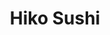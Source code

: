 ---
layout: place
title: "Hiko Sushi"
permalink: /california/los-angeles/hiko-sushi.html
stateAbbr: CA
stateName: California
cityName: Los Angeles
seo:
  name: "Hiko Sushi"
  type: Restaurant
  links: http://hikosushila.com/
description: "Hiko Sushi serves delicious sushi in Los Angeles, California. Try fresh Japanese dishes for a great dining experience. "
place_id: ChIJ5S6ofq67woARzzKqmoJ-dpw
photos:
  - name: >-
      places/ChIJ5S6ofq67woARzzKqmoJ-dpw/photos/AeeoHcLYk7lhD578d1zCL8hhbSkB7tD9upmNF67bIA3r2HKY25d4Qo6fWhdKkMcz5_7kjlRms4wyj1m6BQPquak5R8jbfny_hWNf7RqtM0xxCMYWe8wByAhsmJ59W-aQ7tshqi4Xl99n82ppQD-uQ9lsA2Wewdpv5lowKj4DfEOqXTnKXMlu-U74oAXMloNuByr7eyTTtNz50dPZNq6GcBBWgxXDwcf7q81wikO2rl8EnO7nTBLBzvbKMiZ0m3OnjpQxuLl7tn1ViLm0GczgaPEtkKYRZEDI73WWMSo5o1-2BB_J_VU1lYF_Y5wuJ26rzi98QLeay8XcVHFa_KWljTXdqlmKhC9uTVXHW0QNDUtP5Q-ajGwX-FYW6uEhAjsmODH_lTes6FKzBN106f4trWMDPFYooYJh9OGC8ZW8nyX3VoM
    widthPx: 3024
    heightPx: 4032
    authorAttributions:
      - displayName: Lo Shia
        uri: https://maps.google.com/maps/contrib/111912693773858789552
        photoUri: >-
          https://lh3.googleusercontent.com/a-/ALV-UjU2xCnaLeKt64zc9YpmEY8SCP-CCJxriShdA6CnggKm1OIxCn1bOw=s100-p-k-no-mo
    flagContentUri: >-
      https://www.google.com/local/imagery/report/?cb_client=maps_api_places.places_api&image_key=!1e10!2sCIHM0ogKEICAgIDOgv_NOw&hl=en-US
    googleMapsUri: >-
      https://www.google.com/maps/place//data=!3m4!1e2!3m2!1sCIHM0ogKEICAgIDOgv_NOw!2e10!4m2!3m1!1s0x80c2bbae7ea82ee5:0x9c767e829aaa32cf
  - name: >-
      places/ChIJ5S6ofq67woARzzKqmoJ-dpw/photos/AeeoHcIFs63rnN-q-Hlf96hmkxsyX5ZwT8CdJBHVrLtgi8cSoItF3CrDzbygKuB1-EEXqKCdJi-icwH14H4SjfA4hUj8moUH4YCq0ICGsFa1uZHOLUjF9IhDzPSNavEsBgZM82MFg6npzAUEHgIsblL736IhqLBfLRJeFWCP8zn46mrjlMoAimpKEpqc6qGkB0x_pAYmRBRJvw2jRvMr0san6KMpK-VLPThbnkzUE8LpQVb3pXZK6PZbCgtrXMh7qWPgXnns_qum0o9PLu_PFDLUVsNpGfRf16Z0x27M4s8BbkU0rA
    widthPx: 1406
    heightPx: 379
    authorAttributions:
      - displayName: Hiko Sushi
        uri: https://maps.google.com/maps/contrib/107072977252138268334
        photoUri: >-
          https://lh3.googleusercontent.com/a-/ALV-UjX-KdMNpdeQEdFZFiC_HPBlMaUTNr0wZUuy4xcqMybaWynrABQ=s100-p-k-no-mo
    flagContentUri: >-
      https://www.google.com/local/imagery/report/?cb_client=maps_api_places.places_api&image_key=!1e10!2sAF1QipMeGqWEQUDpg-xU93TLXi77oBt_tYNWPwHzX3IV&hl=en-US
    googleMapsUri: >-
      https://www.google.com/maps/place//data=!3m4!1e2!3m2!1sAF1QipMeGqWEQUDpg-xU93TLXi77oBt_tYNWPwHzX3IV!2e10!4m2!3m1!1s0x80c2bbae7ea82ee5:0x9c767e829aaa32cf
  - name: >-
      places/ChIJ5S6ofq67woARzzKqmoJ-dpw/photos/AeeoHcJOEENrdAr7n6FUJKEHNTGfekj0iPiLIymtgyFD3PB5NISqA9v7PDDr_GEyjOBCNYNPxBzajsbBZRzxlpTCd32OcsY3ypqyNWmsTnBxEWTzhX7pBK00M6S5oTH54n4TBIYDlzGtJ2tlDDKvrnEF6VVVrDurREzxqMgi6D5e1Zi5vUS2H3aAnwRxXMOsapieogHvsAgVYDQ9rDnXviFhEuMB6LqV7VDDQUvJqEz7AWxgnTVPCvayihBW41AFWokv8Ce_tFiSM2hYsW5JCNAqfyIPQZyFX-NOV9KNjvgX7WQao6neg-G9CJiBQlMGuvE3aHbWGNFGXar0QLPsdQ33RueVwPjM0557bLcg5FvonOCP08roN9CykXJRG-EYEYpsWlX9KTVGSSZdu_3F3iXDsmDrKn8wPfdsyw7K5IwEGwWWnzo
    widthPx: 3024
    heightPx: 4032
    authorAttributions:
      - displayName: Lo Shia
        uri: https://maps.google.com/maps/contrib/111912693773858789552
        photoUri: >-
          https://lh3.googleusercontent.com/a-/ALV-UjU2xCnaLeKt64zc9YpmEY8SCP-CCJxriShdA6CnggKm1OIxCn1bOw=s100-p-k-no-mo
    flagContentUri: >-
      https://www.google.com/local/imagery/report/?cb_client=maps_api_places.places_api&image_key=!1e10!2sCIHM0ogKEICAgIDOgv_VnwE&hl=en-US
    googleMapsUri: >-
      https://www.google.com/maps/place//data=!3m4!1e2!3m2!1sCIHM0ogKEICAgIDOgv_VnwE!2e10!4m2!3m1!1s0x80c2bbae7ea82ee5:0x9c767e829aaa32cf
  - name: >-
      places/ChIJ5S6ofq67woARzzKqmoJ-dpw/photos/AeeoHcIDBLVdEN70YufJ9e8_d3dSMpW89XlwDRmcLD4ObwuFvyuj7xLmQ_tIUVC9F9IOEYmqKIFviNoVtfcOF5CrnegdkuEXTtOUroUsV5-L7IsPIic_ufXS6Eve3wMc-tMQDR6bti3tWd2tmiVZPy3__lnmt6jSdLYN1M6NG5U5T6UO7UMep0bE_Z66Rrj7ZRuVcf9k92r9iMmbsoyr3QsXf9lHNshwfHEF_W8g6bWVB5VcsdVWgKfo2UzQ5sa8zfssCJd_Kpi-0y8E1eKBR_IAnO7j1MEuTTNL_BjUMTZdrGH87iZ8zsY1g9SWLbzz5mkpo184UVppG0EmfNccxF3M-1dxBAenChZH4w4Zg3H0cMDqrQ7E_pqfwLbyrrlEpe9YgthvJi5V5MN9XTrHmHlMCEoh-DPMFh-pNwMNKCkfg1P5hoPt
    widthPx: 3024
    heightPx: 4032
    authorAttributions:
      - displayName: Andrew Denham
        uri: https://maps.google.com/maps/contrib/111274002057234766804
        photoUri: >-
          https://lh3.googleusercontent.com/a/ACg8ocI-SmqX9EMa_8M44ulg7IBUvwDgU2u5j6HNL6C0AsWib95fZw=s100-p-k-no-mo
    flagContentUri: >-
      https://www.google.com/local/imagery/report/?cb_client=maps_api_places.places_api&image_key=!1e10!2sCIHM0ogKEICAgIC6vLuVoAE&hl=en-US
    googleMapsUri: >-
      https://www.google.com/maps/place//data=!3m4!1e2!3m2!1sCIHM0ogKEICAgIC6vLuVoAE!2e10!4m2!3m1!1s0x80c2bbae7ea82ee5:0x9c767e829aaa32cf
  - name: >-
      places/ChIJ5S6ofq67woARzzKqmoJ-dpw/photos/AeeoHcIMgdQ8K35YExLRwe0hgI0tk2dQz99im98Jlz23-LqMoOB7u_YnD8O4pL1H36SXhSR_NmGkxSAiP-l1ZzkBqY1s04ugR3GKpwD-V9ZmqOuW6UbcWpWL9ZJ4eRYY1L49kA3_mIIB99pmbdtx2BkZVAFG9opvKRQVqlJuvkAscENYftjUe6aNlRbndskjQxHDLRVfPq7qXXhsmzBqkmOSmwJ8ww6ulWObK_rZ0Mehc9TcJdYTUcCmF25oEDdysPeqTUI5zjMFPfB8RBy7Qw9S4h7206ecRbaD3vCD6-V-y0_ySjs1jVxaZ8mU7_oZv2LnKVAAm2luOOsYaqMh7n6BS_gW9UGw2EBz1w3db38xIFjQyBmpQyBxjpVxVAl9EgoMVvWqQ4aQ9ELxYHIsWtxiOByhbX5OiscFEZd0x9GB7Bg
    widthPx: 2988
    heightPx: 3984
    authorAttributions:
      - displayName: Taylor
        uri: https://maps.google.com/maps/contrib/118088482025144617132
        photoUri: >-
          https://lh3.googleusercontent.com/a-/ALV-UjVmg2sBn8SatK3GiFk6UB6IgnNFp5_ihp5ny57vtWdYkU4xgCHo=s100-p-k-no-mo
    flagContentUri: >-
      https://www.google.com/local/imagery/report/?cb_client=maps_api_places.places_api&image_key=!1e10!2sCIHM0ogKEICAgICEucSlUA&hl=en-US
    googleMapsUri: >-
      https://www.google.com/maps/place//data=!3m4!1e2!3m2!1sCIHM0ogKEICAgICEucSlUA!2e10!4m2!3m1!1s0x80c2bbae7ea82ee5:0x9c767e829aaa32cf
  - name: >-
      places/ChIJ5S6ofq67woARzzKqmoJ-dpw/photos/AeeoHcJzxcD4ll1j1Tjw1bkvLD73bVrFqm6Vv46guNxnuWYT8j-7QrIa2wE78hT0MsTg2RHbXLk15yCJ8AEpYD2MiGGoujmWc47iF2w9SIA4OZ_8aV3RszrguYcAYUdSWLAssTMSbpkZ7RIqsXxogzpkeLTf0YerUyN9dy7ccrr4WYlNAgKzR2Rr2LRzi9qGtFlmNDGTqdXzNJslNRnmibdeoXlg_1gkJsGk5Gi4FdBMPFuQGEwN3bVS5XZhlEB8g_cCLxDI6arkdkWvnnTusFlC2vKMF6G6POyD9Ujf4dEa2d5GxOSCKtCC7IMYi2tpsr9a_MsOhV09T0PMrB_6eXnhFq2W0B_PbNf_G3Jyw123ho8XPZATo1SIn_W-MUKE6IEyxh7VFoSZU9xYqGPFEiWHrWfvIEeg1SDBQiHAk8omnbow4g
    widthPx: 2268
    heightPx: 4032
    authorAttributions:
      - displayName: Jeffrey Benz
        uri: https://maps.google.com/maps/contrib/107068510889202361536
        photoUri: >-
          https://lh3.googleusercontent.com/a-/ALV-UjWSQlTPIrEdQtB6HAGFVhTYSE8ofUjJXvtPd2xhi28mDxoPNq20=s100-p-k-no-mo
    flagContentUri: >-
      https://www.google.com/local/imagery/report/?cb_client=maps_api_places.places_api&image_key=!1e10!2sCIHM0ogKEICAgICM2qz-KA&hl=en-US
    googleMapsUri: >-
      https://www.google.com/maps/place//data=!3m4!1e2!3m2!1sCIHM0ogKEICAgICM2qz-KA!2e10!4m2!3m1!1s0x80c2bbae7ea82ee5:0x9c767e829aaa32cf
  - name: >-
      places/ChIJ5S6ofq67woARzzKqmoJ-dpw/photos/AeeoHcI-Bk6L56sl84HzMUM_3uQySBvvVofPbqGYhqDKHizh28BC0C1_CtYlLGXS5JUZujqXNAE7inQ6pFJIKJK32VMHV2WlJGVXCffwbajP_oNcqIstcIq-k-bK4CsYOFRzIMdK-DqtH1QjPeLjvKKP6svM0vCTLy79-WwLl3I0InLmwl7uKYaetctdxR2qwnOYM7N1F_bmF0BQHaeSSdd7p6vscQpZqBDnqZwXFeKNzE08nKTfMgnEQMPchdu_kt7UTnsotWisArtN9YFDdx1iE85YlNbGVwugUmDRRecjeT1aDVOcJvWXhPREFxgHrWjKj_Y4iv-F10bK6IhuGi5CCT71SasRGUgqtJ2kwOSYmoN9E5GJCvQSCYU_oJ1YyYRKoTu0i9PjDX0qqgycyj7G224rW_OYPqPEYBxigKzCzwYMAg
    widthPx: 2268
    heightPx: 4032
    authorAttributions:
      - displayName: Jeffrey Benz
        uri: https://maps.google.com/maps/contrib/107068510889202361536
        photoUri: >-
          https://lh3.googleusercontent.com/a-/ALV-UjWSQlTPIrEdQtB6HAGFVhTYSE8ofUjJXvtPd2xhi28mDxoPNq20=s100-p-k-no-mo
    flagContentUri: >-
      https://www.google.com/local/imagery/report/?cb_client=maps_api_places.places_api&image_key=!1e10!2sCIHM0ogKEICAgICM2qz-JA&hl=en-US
    googleMapsUri: >-
      https://www.google.com/maps/place//data=!3m4!1e2!3m2!1sCIHM0ogKEICAgICM2qz-JA!2e10!4m2!3m1!1s0x80c2bbae7ea82ee5:0x9c767e829aaa32cf
  - name: >-
      places/ChIJ5S6ofq67woARzzKqmoJ-dpw/photos/AeeoHcIH7I_04WODFmi51mgO-t-K8N4hiEkfT-EEyFegXnlaNFqKgn1DjoFXP64zjcxKaKYf_rXVDdyEeY_b6bYzLLdpIJIlvdvu306LnDfku2B5NNk6CUtiWAIhfBcOqW9vHrGX6Q-aQcGtfDRUVGmVXWBZJNavai77rmVY5_VXj3u9PfQ4k5mE2Js9v9Nljn4m_n78jHrSWfcgOdDbBghLV_qNparxbg8iQsfQfZw7EOiMfm7PYMU9O48kXhwx4ZvZdilygG6jSUzmNuVjnD2vEdx8HnYPO9-Iu295h44iYrvc-A
    widthPx: 1623
    heightPx: 799
    authorAttributions:
      - displayName: Hiko Sushi
        uri: https://maps.google.com/maps/contrib/107072977252138268334
        photoUri: >-
          https://lh3.googleusercontent.com/a-/ALV-UjX-KdMNpdeQEdFZFiC_HPBlMaUTNr0wZUuy4xcqMybaWynrABQ=s100-p-k-no-mo
    flagContentUri: >-
      https://www.google.com/local/imagery/report/?cb_client=maps_api_places.places_api&image_key=!1e10!2sAF1QipNPYSfzVED10dIo8rDY7mLFFbjzN9qiTYLoSCCx&hl=en-US
    googleMapsUri: >-
      https://www.google.com/maps/place//data=!3m4!1e2!3m2!1sAF1QipNPYSfzVED10dIo8rDY7mLFFbjzN9qiTYLoSCCx!2e10!4m2!3m1!1s0x80c2bbae7ea82ee5:0x9c767e829aaa32cf
  - name: >-
      places/ChIJ5S6ofq67woARzzKqmoJ-dpw/photos/AeeoHcIZXhuCUsYVqIXm4MdVsBUHNRNHw4kN8hOutI0lo51AdycDrUq53BwzY_VkmzcZZ0jQXow4HI21bFJC3PuT72SEO4bWurfrXY4fzoJTz0-45nkk5VvCCQQ6VGGADp-QrdqxlO796KRh4pEaY2SE3ROk9R-DrUgbrikHqGJe7P1L-sNBPLR8Xv9AUlq5OZZgtbuwH4oL7cFl0plZSWRniapSMRmuD5Ep8vzcdgeiaYVRNeA_7ReoqFOLIcxxlA0lRESTtaSSsx5Y6esLPSO21MvZxxKUvYi2wnW_HNvH8-Qi_hUuEUielp6L5SRzC4dcDMizDfBtc9g8mxMBNWwyuyf3n-NDuAND8AdPDQNjLnY8-XIlhDeH2b_cf-vDxx6aoY-ZDxuAjRfy1RxYEaBR7fUotKLbkTglryhgCUBVCLJ3Ig
    widthPx: 3024
    heightPx: 4032
    authorAttributions:
      - displayName: Andrew Denham
        uri: https://maps.google.com/maps/contrib/111274002057234766804
        photoUri: >-
          https://lh3.googleusercontent.com/a/ACg8ocI-SmqX9EMa_8M44ulg7IBUvwDgU2u5j6HNL6C0AsWib95fZw=s100-p-k-no-mo
    flagContentUri: >-
      https://www.google.com/local/imagery/report/?cb_client=maps_api_places.places_api&image_key=!1e10!2sCIHM0ogKEICAgIC6vLuVYA&hl=en-US
    googleMapsUri: >-
      https://www.google.com/maps/place//data=!3m4!1e2!3m2!1sCIHM0ogKEICAgIC6vLuVYA!2e10!4m2!3m1!1s0x80c2bbae7ea82ee5:0x9c767e829aaa32cf
  - name: >-
      places/ChIJ5S6ofq67woARzzKqmoJ-dpw/photos/AeeoHcLB2o2Lz_DJ0uhunp2T1Axl3SB-V-v2D8B3C16YED89ByBg9avm7Bkyr-jFARy5ay9lPMI9KcSZeHkShbmioV0v_jXgaufzUnwcAcv6LAuUF5UTv3zh7vAl3adM3RpIqSibn-zuP5gD8umdIKlafZVpV6abrqQtJJpkz4MyJzyHnThH1VVXk0TzIaWGeFg1t7zzYAjHxqfCcEyWk-DxSoczaQWbv21z1bOYQWtJ7CtrbuFRWmXWkMOfKoXUETIWtCMGEZF5zVGj5eyxLI2zvaRiE6w2jki-jQSBAB9LhHR0nQ
    widthPx: 1342
    heightPx: 446
    authorAttributions:
      - displayName: Hiko Sushi
        uri: https://maps.google.com/maps/contrib/107072977252138268334
        photoUri: >-
          https://lh3.googleusercontent.com/a-/ALV-UjX-KdMNpdeQEdFZFiC_HPBlMaUTNr0wZUuy4xcqMybaWynrABQ=s100-p-k-no-mo
    flagContentUri: >-
      https://www.google.com/local/imagery/report/?cb_client=maps_api_places.places_api&image_key=!1e10!2sAF1QipNkbPVqhjNnOkFhixK4LgkLkqf_HYF2n6eeaCj2&hl=en-US
    googleMapsUri: >-
      https://www.google.com/maps/place//data=!3m4!1e2!3m2!1sAF1QipNkbPVqhjNnOkFhixK4LgkLkqf_HYF2n6eeaCj2!2e10!4m2!3m1!1s0x80c2bbae7ea82ee5:0x9c767e829aaa32cf
address: 11275 National Blvd, Los Angeles, CA 90064, USA
street: 11275 National Blvd
city: Los Angeles
state: CA
zip: '90064'
country: USA
neighborhood: Sawtelle
latitude: '34.026520'
longitude: '-118.431216'
accessibility_options:
  wheelchairAccessibleParking: true
  wheelchairAccessibleEntrance: true
  wheelchairAccessibleRestroom: true
  wheelchairAccessibleSeating: true
business_status: OPERATIONAL
name: Hiko Sushi
google_maps_links:
  directionsUri: >-
    https://www.google.com/maps/dir//''/data=!4m7!4m6!1m1!4e2!1m2!1m1!1s0x80c2bbae7ea82ee5:0x9c767e829aaa32cf!3e0
  placeUri: https://maps.google.com/?cid=11274337816574309071
  writeAReviewUri: >-
    https://www.google.com/maps/place//data=!4m3!3m2!1s0x80c2bbae7ea82ee5:0x9c767e829aaa32cf!12e1
  reviewsUri: >-
    https://www.google.com/maps/place//data=!4m4!3m3!1s0x80c2bbae7ea82ee5:0x9c767e829aaa32cf!9m1!1b1
  photosUri: >-
    https://www.google.com/maps/place//data=!4m3!3m2!1s0x80c2bbae7ea82ee5:0x9c767e829aaa32cf!10e5
primary_type: Sushi Restaurant
opening_hours:
  regular:
    - 'Monday: 12:15 – 2:00 PM, 6:15 – 9:00 PM'
    - 'Tuesday: 12:15 – 2:00 PM, 6:15 – 9:00 PM'
    - 'Wednesday: 12:15 – 2:00 PM, 6:15 – 9:00 PM'
    - 'Thursday: 12:15 – 2:00 PM, 6:15 – 9:00 PM'
    - 'Friday: 12:15 – 2:00 PM, 6:15 – 9:00 PM'
    - 'Saturday: Closed'
    - 'Sunday: Closed'
  current:
    - 'Monday: 12:15 – 2:00 PM, 6:15 – 9:00 PM'
    - 'Tuesday: 12:15 – 2:00 PM, 6:15 – 9:00 PM'
    - 'Wednesday: 12:15 – 2:00 PM, 6:15 – 9:00 PM'
    - 'Thursday: 12:15 – 2:00 PM, 6:15 – 9:00 PM'
    - 'Friday: 12:15 – 2:00 PM, 6:15 – 9:00 PM'
    - 'Saturday: Closed'
    - 'Sunday: Closed'
secondary_opening_hours:
  regular:
    weekdayDescriptions: null
    type: null
  current:
    weekdayDescriptions: null
    type: null
phone: (310) 473-7688
price_level: PRICE_LEVEL_EXPENSIVE
price_range: $50 &ndash; $100
rating: '4.6'
rating_count: 0
website: http://hikosushila.com/
reviews: null
parking_options: null
payment_options: null
allow_dogs: null
curbside_pickup: null
delivery: null
dine_in: null
good_for_children: null
good_for_groups: null
good_for_sports: null
live_music: null
menu_for_children: null
outdoor_seating: null
reservable: null
restroom: null
serves_beer: null
serves_breakfast: null
serves_brunch: null
serves_cocktails: null
serves_coffee: null
serves_dinner: null
serves_dessert: null
serves_lunch: null
serves_vegetarian_food: null
serves_wine: null
takeout: null
update_category: essentials
summary: null

---